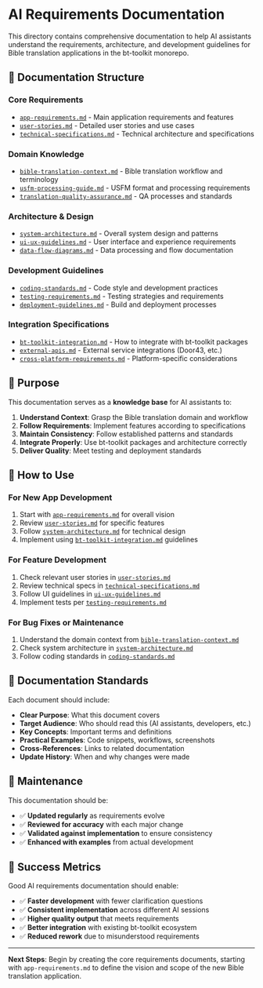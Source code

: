 # AI Requirements Documentation

This directory contains comprehensive documentation to help AI assistants understand the requirements, architecture, and development guidelines for Bible translation applications in the bt-toolkit monorepo.

## 📁 **Documentation Structure**

### **Core Requirements**
- [`app-requirements.md`](./app-requirements.md) - Main application requirements and features
- [`user-stories.md`](./user-stories.md) - Detailed user stories and use cases
- [`technical-specifications.md`](./technical-specifications.md) - Technical architecture and specifications

### **Domain Knowledge**
- [`bible-translation-context.md`](./bible-translation-context.md) - Bible translation workflow and terminology
- [`usfm-processing-guide.md`](./usfm-processing-guide.md) - USFM format and processing requirements
- [`translation-quality-assurance.md`](./translation-quality-assurance.md) - QA processes and standards

### **Architecture & Design**
- [`system-architecture.md`](./system-architecture.md) - Overall system design and patterns
- [`ui-ux-guidelines.md`](./ui-ux-guidelines.md) - User interface and experience requirements
- [`data-flow-diagrams.md`](./data-flow-diagrams.md) - Data processing and flow documentation

### **Development Guidelines**
- [`coding-standards.md`](./coding-standards.md) - Code style and development practices
- [`testing-requirements.md`](./testing-requirements.md) - Testing strategies and requirements
- [`deployment-guidelines.md`](./deployment-guidelines.md) - Build and deployment processes

### **Integration Specifications**
- [`bt-toolkit-integration.md`](./bt-toolkit-integration.md) - How to integrate with bt-toolkit packages
- [`external-apis.md`](./external-apis.md) - External service integrations (Door43, etc.)
- [`cross-platform-requirements.md`](./cross-platform-requirements.md) - Platform-specific considerations

## 🎯 **Purpose**

This documentation serves as a **knowledge base** for AI assistants to:

1. **Understand Context**: Grasp the Bible translation domain and workflow
2. **Follow Requirements**: Implement features according to specifications
3. **Maintain Consistency**: Follow established patterns and standards
4. **Integrate Properly**: Use bt-toolkit packages and architecture correctly
5. **Deliver Quality**: Meet testing and deployment standards

## 🚀 **How to Use**

### **For New App Development**
1. Start with [`app-requirements.md`](./app-requirements.md) for overall vision
2. Review [`user-stories.md`](./user-stories.md) for specific features
3. Follow [`system-architecture.md`](./system-architecture.md) for technical design
4. Implement using [`bt-toolkit-integration.md`](./bt-toolkit-integration.md) guidelines

### **For Feature Development**
1. Check relevant user stories in [`user-stories.md`](./user-stories.md)
2. Review technical specs in [`technical-specifications.md`](./technical-specifications.md)
3. Follow UI guidelines in [`ui-ux-guidelines.md`](./ui-ux-guidelines.md)
4. Implement tests per [`testing-requirements.md`](./testing-requirements.md)

### **For Bug Fixes or Maintenance**
1. Understand the domain context from [`bible-translation-context.md`](./bible-translation-context.md)
2. Check system architecture in [`system-architecture.md`](./system-architecture.md)
3. Follow coding standards in [`coding-standards.md`](./coding-standards.md)

## 📝 **Documentation Standards**

Each document should include:

- **Clear Purpose**: What this document covers
- **Target Audience**: Who should read this (AI assistants, developers, etc.)
- **Key Concepts**: Important terms and definitions
- **Practical Examples**: Code snippets, workflows, screenshots
- **Cross-References**: Links to related documentation
- **Update History**: When and why changes were made

## 🔄 **Maintenance**

This documentation should be:
- ✅ **Updated regularly** as requirements evolve
- ✅ **Reviewed for accuracy** with each major change
- ✅ **Validated against implementation** to ensure consistency
- ✅ **Enhanced with examples** from actual development

## 🎯 **Success Metrics**

Good AI requirements documentation should enable:
- ✅ **Faster development** with fewer clarification questions
- ✅ **Consistent implementation** across different AI sessions
- ✅ **Higher quality output** that meets requirements
- ✅ **Better integration** with existing bt-toolkit ecosystem
- ✅ **Reduced rework** due to misunderstood requirements

---

**Next Steps**: Begin by creating the core requirements documents, starting with `app-requirements.md` to define the vision and scope of the new Bible translation application.
